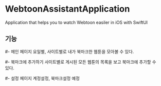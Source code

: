 # WebtoonAssistantApplication

Application that helps you to watch Webtoon easiler in iOS with SwiftUI

## 기능
#- 메인 페이지
  요일별, 사이트별로 내가 북마크한 웹툰을 모아볼 수 있다.
    
#- 북마크에 추가하기
  사이트별로 게시된 모든 웹툰의 목록을 보고 북마크에 추가할 수 있다. 

#- 설정 페이지
  계정설정, 북마크설정 예정

